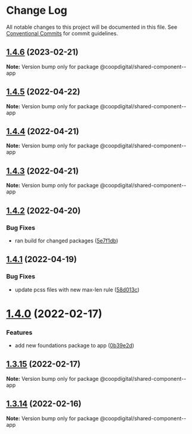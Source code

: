 # Change Log

All notable changes to this project will be documented in this file.
See [Conventional Commits](https://conventionalcommits.org) for commit guidelines.

## [1.4.6](https://github.com/coopdigital/coop-frontend/compare/@coopdigital/shared-component--app@1.4.5...@coopdigital/shared-component--app@1.4.6) (2023-02-21)

**Note:** Version bump only for package @coopdigital/shared-component--app





## [1.4.5](https://github.com/coopdigital/coop-frontend/compare/@coopdigital/shared-component--app@1.4.4...@coopdigital/shared-component--app@1.4.5) (2022-04-22)

**Note:** Version bump only for package @coopdigital/shared-component--app





## [1.4.4](https://github.com/coopdigital/coop-frontend/compare/@coopdigital/shared-component--app@1.4.3...@coopdigital/shared-component--app@1.4.4) (2022-04-21)

**Note:** Version bump only for package @coopdigital/shared-component--app





## [1.4.3](https://github.com/coopdigital/coop-frontend/compare/@coopdigital/shared-component--app@1.4.2...@coopdigital/shared-component--app@1.4.3) (2022-04-21)

**Note:** Version bump only for package @coopdigital/shared-component--app





## [1.4.2](https://github.com/coopdigital/coop-frontend/compare/@coopdigital/shared-component--app@1.4.1...@coopdigital/shared-component--app@1.4.2) (2022-04-20)


### Bug Fixes

* ran build for changed packages ([5e7f1db](https://github.com/coopdigital/coop-frontend/commit/5e7f1dbdf38ca13b8233b81f72d3725b8a47d834))





## [1.4.1](https://github.com/coopdigital/coop-frontend/compare/@coopdigital/shared-component--app@1.4.0...@coopdigital/shared-component--app@1.4.1) (2022-04-19)


### Bug Fixes

* update pcss files with new max-len rule ([58d013c](https://github.com/coopdigital/coop-frontend/commit/58d013c58111ff07521b792b0538bca2690efc74))





# [1.4.0](https://github.com/coopdigital/coop-frontend/compare/@coopdigital/shared-component--app@1.3.15...@coopdigital/shared-component--app@1.4.0) (2022-02-17)


### Features

* add new foundations package to app ([0b39e2d](https://github.com/coopdigital/coop-frontend/commit/0b39e2d89b1b5db0c509435dcbb4ade6809d39be))





## [1.3.15](https://github.com/coopdigital/coop-frontend/compare/@coopdigital/shared-component--app@1.3.14...@coopdigital/shared-component--app@1.3.15) (2022-02-17)

**Note:** Version bump only for package @coopdigital/shared-component--app





## [1.3.14](https://github.com/coopdigital/coop-frontend/compare/@coopdigital/shared-component--app@1.3.13...@coopdigital/shared-component--app@1.3.14) (2022-02-16)

**Note:** Version bump only for package @coopdigital/shared-component--app
